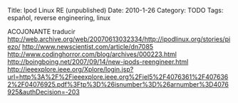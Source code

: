Title: Ipod Linux RE (unpublished)
Date: 2010-1-26
Category: TODO
Tags: español, reverse engineering, linux

ACOJONANTE traducir http://web.archive.org/web/20070613032334/http://ipodlinux.org/stories/piezo/ http://www.newscientist.com/article/dn7085
http://www.codinghorror.com/blog/archives/000223.html http://boingboing.net/2007/09/14/new-ipods-reengineer.html
http://ieeexplore.ieee.org/Xplore/login.jsp?url=http%3A%2F%2Fieeexplore.ieee.org%2Fiel5%2F4076361%2F4076362%2F04076925.pdf%3Ftp%3D%26isnumber%3D%26arnumber%3D4076925&authDecision=-203
